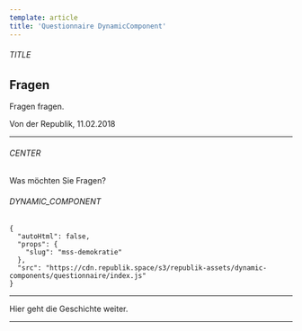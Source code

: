```yaml
---
template: article
title: 'Questionnaire DynamicComponent'
---
```


<section><h6>TITLE</h6>

# Fragen

Fragen fragen.

Von der Republik, 11.02.2018

<hr /></section>

<section><h6>CENTER</h6>

Was möchten Sie Fragen?
<section><h6>DYNAMIC_COMPONENT</h6>

```
{
  "autoHtml": false,
  "props": {
    "slug": "mss-demokratie"
  },
  "src": "https://cdn.republik.space/s3/republik-assets/dynamic-components/questionnaire/index.js"
}
```

<hr /></section>

Hier geht die Geschichte weiter.
<hr /></section>
